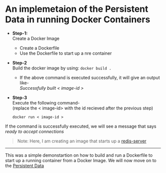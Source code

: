 # An implemetaion of the Persistent Data in running Docker Containers

* **Step-1:** <br>
Create a Docker Image <br>
    * Create a Dockerfile
    * Use the Dockerfile to start up a nre container

* **Step-2** <br>
Build the docker image by using:
`docker build .`

    * If the above command is executed successfully, it will give an output like- <br>
    *Successfully built < image-id >*
* **Step-3** <br>
Execute the following command- <br>
(replace the < image-id> with the id recieved after the previous step)

    `docker run < image-id >`

If the command is successfully executed, we will see a message that says *ready to accept connections*

> Note: Here, I am creating an image that starts up a [redis-server](https://redis.io/)

<hr>

This was a simple demonstartion on how to build and run a Dockerfile to start up a running container from a Docker Image.
We will now move on to the [Persistent Data]()
